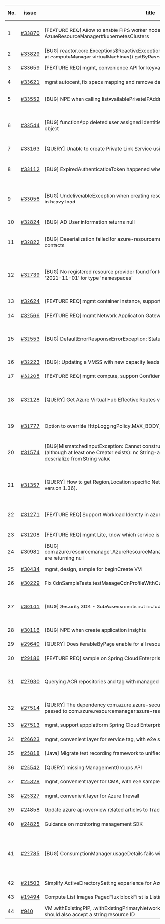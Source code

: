 | No. | issue | title | labels | assignees | bot advice | created date |
| ------ | ------ | ------ | ------ | ------ | ------ | :-----: |
|1|[#33870](https://github.com/Azure/azure-sdk-for-java/issues/33870)|[FEATURE REQ] Allow to enable FIPS worker nodes using fluent API in AzureResourceManager#kubernetesClusters|Mgmt, customer-reported, feature-request, needs-team-attention|XiaofeiCao||2023-03-06|
|2|[#33829](https://github.com/Azure/azure-sdk-for-java/issues/33829)|[BUG] reactor.core.Exceptions$ReactiveException: java.lang.InterruptedException occurs at computeManager.virtualMachines().getByResourceGroup(resGroup, name)|Compute - VM, Mgmt, CXP Attention|XiaofeiCao||2023-03-02|
|3|[#33659](https://github.com/Azure/azure-sdk-for-java/issues/33659)|[FEATURE REQ] mgmt, convenience API for keyvault HSM|Mgmt|XiaofeiCao||2023-02-22|
|4|[#33621](https://github.com/Azure/azure-sdk-for-java/issues/33621)|mgmt autocent, fix specs mapping and remove deprecated packages|Mgmt, Mgmt - Track 2|XiaofeiCao||2023-02-21|
|5|[#33552](https://github.com/Azure/azure-sdk-for-java/issues/33552)|[BUG] NPE when calling listAvailablePrivateIPAddresses with limited AD permissions |question, Network, Mgmt, customer-reported|XiaofeiCao||2023-02-16|
|6|[#33544](https://github.com/Azure/azure-sdk-for-java/issues/33544)|[BUG] functionApp deleted user assigned identities been returned under the FunctionApp object|question, Service Attention, Mgmt, customer-reported, Functions, needs-team-attention|weidongxu-microsoft||2023-02-16|
|7|[#33163](https://github.com/Azure/azure-sdk-for-java/issues/33163)|[QUERY] Unable to create Private Link Service using the SDK. |question, ARM, Mgmt, customer-reported|XiaofeiCao||2023-01-25|
|8|[#33112](https://github.com/Azure/azure-sdk-for-java/issues/33112)|[BUG] ExpiredAuthenticationToken happened when deleting resource groups|question, ARM, Mgmt, customer-reported, needs-team-attention, CXP Attention|XiaofeiCao|new comment|2023-01-19|
|9|[#33056](https://github.com/Azure/azure-sdk-for-java/issues/33056)|[BUG] UndeliverableException when creating resource group and network security group in heavy load|question, ARM, Mgmt, customer-reported, pillar-reliability, needs-team-attention, CXP Attention|XiaofeiCao|new comment|2023-01-18|
|10|[#32824](https://github.com/Azure/azure-sdk-for-java/issues/32824)|[BUG] AD User information returns null|question, ARM, Mgmt, customer-reported|XiaofeiCao||2023-01-09|
|11|[#32822](https://github.com/Azure/azure-sdk-for-java/issues/32822)|[BUG] Deserialization failed for azure-resourcemanager-security's listing security contacts|question, Security, Service Attention, Mgmt, customer-reported|XiaofeiCao||2023-01-09|
|12|[#32739](https://github.com/Azure/azure-sdk-for-java/issues/32739)|[BUG] No registered resource provider found for location 'chinanorth2' and API version '2021-11-01' for type 'namespaces'|bug, Service Bus, Service Attention, Mgmt, needs-author-feedback, no-recent-activity, blocking-customer-adoption|weidongxu-microsoft|new comment|2022-12-30|
|13|[#32624](https://github.com/Azure/azure-sdk-for-java/issues/32624)|[FEATURE REQ] mgmt container instance, support container update|Mgmt, Mgmt - Track 2|XiaofeiCao||2022-12-16|
|14|[#32566](https://github.com/Azure/azure-sdk-for-java/issues/32566)|[FEATURE REQ] mgmt Network Application Gateway, support WAF policy for WAF_V2|Mgmt, Mgmt - Track 2|XiaofeiCao||2022-12-12|
|15|[#32553](https://github.com/Azure/azure-sdk-for-java/issues/32553)|[BUG] DefaultErrorResponseErrorException: Status code 502 in listing webApps|question, Service Attention, Mgmt, customer-reported, Web Apps, needs-team-attention|weidongxu-microsoft||2022-12-09|
|16|[#32223](https://github.com/Azure/azure-sdk-for-java/issues/32223)|[BUG]: Updating a VMSS with new capacity leads to outdated VM models|Compute - VMSS, Mgmt|XiaofeiCao||2022-11-17|
|17|[#32205](https://github.com/Azure/azure-sdk-for-java/issues/32205)|[FEATURE REQ] mgmt compute, support Confidential VM|Mgmt, Mgmt - Track 2|XiaofeiCao||2022-11-17|
|18|[#32128](https://github.com/Azure/azure-sdk-for-java/issues/32128)|[QUERY] Get Azure Virtual Hub Effective Routes via Java SDK|question, Service Attention, Mgmt, customer-reported, needs-team-attention, Network - Virtual WAN|weidongxu-microsoft|new comment|2022-11-14|
|19|[#31777](https://github.com/Azure/azure-sdk-for-java/issues/31777)|Option to override HttpLoggingPolicy.MAX_BODY_LOG_SIZE|ARM, Mgmt, customer-reported, feature-request|XiaofeiCao|new comment|2022-10-27|
|20|[#31574](https://github.com/Azure/azure-sdk-for-java/issues/31574)|[BUG]MismatchedInputException: Cannot construct instance of `java.util.ArrayList` (although at least one Creator exists): no String-argument constructor/factory method to deserialize from String value|question, Mgmt, customer-reported, needs-team-attention, Track 1, dependency-issue-jackson|XiaofeiCao, weidongxu-microsoft||2022-10-19|
|21|[#31357](https://github.com/Azure/azure-sdk-for-java/issues/31357)|[QUERY] How to get Region/Location specific Network Security Group (Using Java SDK version 1.36).|question, Network, Service Attention, Mgmt, customer-reported, needs-team-attention|XiaofeiCao||2022-10-10|
|22|[#31271](https://github.com/Azure/azure-sdk-for-java/issues/31271)|[FEATURE REQ] Support Workload Identity in azure-resourcemanager-containerservice|question, AKS, Mgmt, customer-reported, needs-team-attention, Container Service|XiaofeiCao||2022-10-05|
|23|[#31208](https://github.com/Azure/azure-sdk-for-java/issues/31208)|[FEATURE REQ] mgmt Lite, know which service is popular, but we not generated for long|Mgmt, Mgmt - Track 2, planning|XiaofeiCao||2022-09-29|
|24|[#30981](https://github.com/Azure/azure-sdk-for-java/issues/30981)|[BUG] com.azure.resourcemanager.AzureResourceManager.Authenticated.activeDirectoryUsers() are returning null|question, ARM, Mgmt, customer-reported, needs-team-attention|XiaofeiCao||2022-09-15|
|25|[#30434](https://github.com/Azure/azure-sdk-for-java/issues/30434)|mgmt, design, sample for beginCreate VM|Mgmt|XiaofeiCao||2022-08-12|
|26|[#30229](https://github.com/Azure/azure-sdk-for-java/issues/30229)|Fix CdnSampleTests.testManageCdnProfileWithCustomDomain|Mgmt, test bug, Mgmt - Track 2|XiaofeiCao||2022-08-01|
|27|[#30141](https://github.com/Azure/azure-sdk-for-java/issues/30141)|[BUG] Security SDK - SubAssessments not includes additional data |question, Security, Service Attention, Mgmt, customer-reported, needs-team-attention|XiaofeiCao||2022-07-26|
|28|[#30116](https://github.com/Azure/azure-sdk-for-java/issues/30116)|[BUG] NPE when create application insights|Mgmt, Mgmt - Track 2|XiaofeiCao||2022-07-25|
|29|[#29640](https://github.com/Azure/azure-sdk-for-java/issues/29640)|[QUERY] Does iterableByPage enable for all resource provider?|question, ARM, Mgmt, customer-reported|XiaofeiCao|new comment|2022-06-24|
|30|[#29186](https://github.com/Azure/azure-sdk-for-java/issues/29186)|[FEATURE REQ] sample on Spring Cloud Enterprise Tier|Mgmt, Mgmt - Track 2|XiaofeiCao||2022-06-02|
|31|[#27930](https://github.com/Azure/azure-sdk-for-java/issues/27930)|Querying ACR repositories and tag with managed identity|question, Container Registry, Service Attention, Mgmt, customer-reported, needs-team-attention|weidongxu-microsoft||2022-03-29|
|32|[#27514](https://github.com/Azure/azure-sdk-for-java/issues/27514)|[QUERY] The dependency com.azure.azure-security-keyvault-secrets should not be passed to com.azure.resourcemanager:azure-resourcemanager|question, Mgmt, Client, customer-reported, needs-team-attention|weidongxu-microsoft|new comment|2022-03-08|
|33|[#27513](https://github.com/Azure/azure-sdk-for-java/issues/27513)|mgmt, support appplatform Spring Cloud Enterprise tier|Mgmt, Mgmt - Track 2|XiaofeiCao||2022-03-08|
|34|[#26623](https://github.com/Azure/azure-sdk-for-java/issues/26623)|mgmt, convenient layer for service tag, with e2e samples|Mgmt, Mgmt - Track 2, planning|XiaofeiCao||2022-01-21|
|35|[#25818](https://github.com/Azure/azure-sdk-for-java/issues/25818)|[Java] Migrate test recording framework to unified test framework|Mgmt, MQ|haolingdong-msft|new issue|2021-12-06|
|36|[#25542](https://github.com/Azure/azure-sdk-for-java/issues/25542)|[QUERY] missing ManagementGroups API|question, Mgmt, customer-reported|weidongxu-microsoft||2021-11-19|
|37|[#25328](https://github.com/Azure/azure-sdk-for-java/issues/25328)|mgmt, convenient layer for CMK, with e2e samples|Mgmt, Mgmt - Track 2, planning|XiaofeiCao||2021-11-11|
|38|[#25327](https://github.com/Azure/azure-sdk-for-java/issues/25327)|mgmt, convenient layer for Azure firewall|Mgmt, Mgmt - Track 2, planning|weidongxu-microsoft||2021-11-11|
|39|[#24858](https://github.com/Azure/azure-sdk-for-java/issues/24858)|Update azure api overview related articles to Track2|Mgmt|XiaofeiCao||2021-10-18|
|40|[#24825](https://github.com/Azure/azure-sdk-for-java/issues/24825)|Guidance on monitoring management SDK|Mgmt, Epic, planning|weidongxu-microsoft||2021-10-15|
|41|[#22785](https://github.com/Azure/azure-sdk-for-java/issues/22785)|[BUG] ConsumptionManager.usageDetails fails with 400 Bad Request|bug, Service Attention, Mgmt, customer-reported, needs-team-attention, needs-team-triage, Consumption - UsageDetailsAndExport|XiaofeiCao||2021-07-06|
|42|[#21503](https://github.com/Azure/azure-sdk-for-java/issues/21503)|Simplify ActiveDirectorySetting experience for AzureStackUser|Mgmt, Mgmt - Track 2|weidongxu-microsoft||2021-05-14|
|43|[#19494](https://github.com/Azure/azure-sdk-for-java/issues/19494)|Compute List Images PagedFlux blockFirst is Listing All Pages|bug, Compute, Mgmt|XiaofeiCao||2021-02-26|
|44|[#940](https://github.com/Azure/azure-sdk-for-java/issues/940)|VM .withExistingPIP, .withExistingPrimaryNetwork, .withExistingNIC and other withExisting* should also accept a string resource ID|Mgmt, feature-request|XiaofeiCao||2016-07-06|
